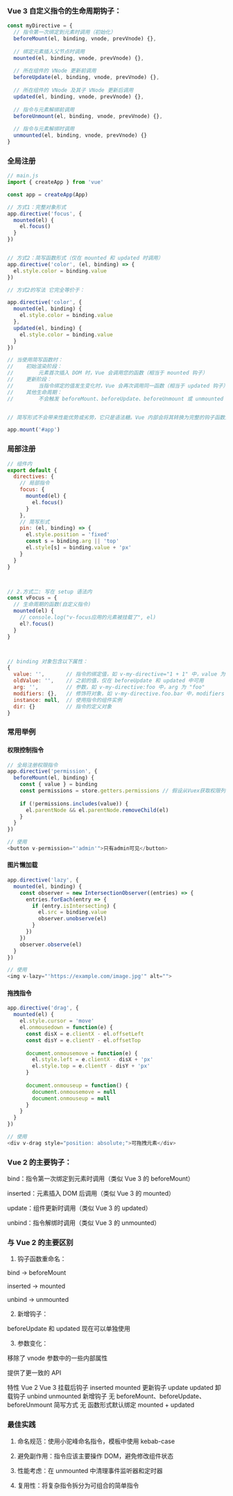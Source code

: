### Vue 3 自定义指令的生命周期钩子：

```javascript
const myDirective = {
  // 指令第一次绑定到元素时调用（初始化）
  beforeMount(el, binding, vnode, prevVnode) {},
  
  // 绑定元素插入父节点时调用
  mounted(el, binding, vnode, prevVnode) {},
  
  // 所在组件的 VNode 更新前调用
  beforeUpdate(el, binding, vnode, prevVnode) {},
  
  // 所在组件的 VNode 及其子 VNode 更新后调用
  updated(el, binding, vnode, prevVnode) {},
  
  // 指令与元素解绑前调用
  beforeUnmount(el, binding, vnode, prevVnode) {},
  
  // 指令与元素解绑时调用
  unmounted(el, binding, vnode, prevVnode) {}
}
```








### 全局注册

```javascript
// main.js
import { createApp } from 'vue'

const app = createApp(App)

// 方式1：完整对象形式
app.directive('focus', {
  mounted(el) {
    el.focus()
  }
})


// 方式2：简写函数形式（仅在 mounted 和 updated 时调用）
app.directive('color', (el, binding) => {
  el.style.color = binding.value
})

// 方式2的写法 它完全等价于：

app.directive('color', {
  mounted(el, binding) {
    el.style.color = binding.value
  },
  updated(el, binding) {
    el.style.color = binding.value
  }
})

// 当使用简写函数时：
//    初始渲染阶段：
//        元素首次插入 DOM 时，Vue 会调用您的函数（相当于 mounted 钩子）
//    更新阶段：
//        当指令绑定的值发生变化时，Vue 会再次调用同一函数（相当于 updated 钩子）
//    其他生命周期：
//        不会触发 beforeMount、beforeUpdate、beforeUnmount 或 unmounted 钩子


// 简写形式不会带来性能优势或劣势，它只是语法糖。Vue 内部会将其转换为完整的钩子函数形式。

app.mount('#app')
```








### 局部注册

```javascript
// 组件内
export default {
  directives: {
    // 局部指令
    focus: {
      mounted(el) {
        el.focus()
      }
    },
    // 简写形式
    pin: (el, binding) => {
      el.style.position = 'fixed'
      const s = binding.arg || 'top'
      el.style[s] = binding.value + 'px'
    }
  }
}



// 2.方式二: 写在 setup 语法内
const vFocus = {
  // 生命周期的函数(自定义指令)
  mounted(el) {
    // console.log("v-focus应用的元素被挂载了", el)
    el?.focus()
  }
}



// binding 对象包含以下属性：
{
  value: '',       // 指令的绑定值，如 v-my-directive="1 + 1" 中，value 为 2
  oldValue: '',    // 之前的值，仅在 beforeUpdate 和 updated 中可用
  arg: '',         // 参数，如 v-my-directive:foo 中，arg 为 "foo"
  modifiers: {},   // 修饰符对象，如 v-my-directive.foo.bar 中，modifiers 为 { foo: true, bar: true }
  instance: null,  // 使用指令的组件实例
  dir: {}          // 指令的定义对象
}
```








### 常用举例

#### 权限控制指令
```javascript
// 全局注册权限指令
app.directive('permission', {
  beforeMount(el, binding) {
    const { value } = binding
    const permissions = store.getters.permissions // 假设从Vuex获取权限列表
    
    if (!permissions.includes(value)) {
      el.parentNode && el.parentNode.removeChild(el)
    }
  }
})

// 使用
<button v-permission="'admin'">只有admin可见</button>
```


#### 图片懒加载
```javascript
app.directive('lazy', {
  mounted(el, binding) {
    const observer = new IntersectionObserver((entries) => {
      entries.forEach(entry => {
        if (entry.isIntersecting) {
          el.src = binding.value
          observer.unobserve(el)
        }
      })
    })
    observer.observe(el)
  }
})

// 使用
<img v-lazy="'https://example.com/image.jpg'" alt="">
```


#### 拖拽指令
```javascript
app.directive('drag', {
  mounted(el) {
    el.style.cursor = 'move'
    el.onmousedown = function(e) {
      const disX = e.clientX - el.offsetLeft
      const disY = e.clientY - el.offsetTop
      
      document.onmousemove = function(e) {
        el.style.left = e.clientX - disX + 'px'
        el.style.top = e.clientY - disY + 'px'
      }
      
      document.onmouseup = function() {
        document.onmousemove = null
        document.onmouseup = null
      }
    }
  }
})

// 使用
<div v-drag style="position: absolute;">可拖拽元素</div>
```








### Vue 2 的主要钩子：

bind：指令第一次绑定到元素时调用（类似 Vue 3 的 beforeMount）

inserted：元素插入 DOM 后调用（类似 Vue 3 的 mounted）

update：组件更新时调用（类似 Vue 3 的 updated）

unbind：指令解绑时调用（类似 Vue 3 的 unmounted）









### 与 Vue 2 的主要区别

1. 钩子函数重命名：

  bind → beforeMount

  inserted → mounted

  unbind → unmounted

2. 新增钩子：

  beforeUpdate 和 updated 现在可以单独使用

3. 参数变化：

  移除了 vnode 参数中的一些内部属性

  提供了更一致的 API


特性	        Vue 2	        Vue 3
挂载后钩子	  inserted	    mounted
更新钩子	    update	      updated
卸载钩子	    unbind	      unmounted
新增钩子	    无	          beforeMount、beforeUpdate、beforeUnmount
简写方式	    无	          函数形式默认绑定 mounted + updated






### 最佳实践

1. 命名规范：使用小驼峰命名指令，模板中使用 kebab-case

2. 避免副作用：指令应该主要操作 DOM，避免修改组件状态

3. 性能考虑：在 unmounted 中清理事件监听器和定时器

4. 复用性：将复杂指令拆分为可组合的简单指令